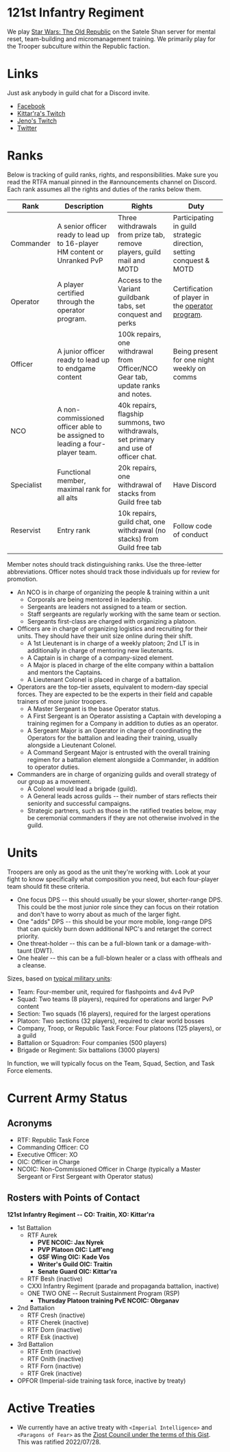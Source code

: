 # 121st Infantry Regiment

We play [Star Wars: The Old Republic](http://swtor.com/) on the Satele Shan server for mental reset, team-building and micromanagement training. We primarily play for the Trooper subculture within the Republic faction.

# Links

Just ask anybody in guild chat for a Discord invite.

* [Facebook](https://www.facebook.com/121stAurek/)
* [Kittar'ra's Twitch](https://www.twitch.tv/121staurek_kittarra)
* [Jeno's Twitch](https://www.twitch.tv/121staurek_jeno)
* [Twitter](https://twitter.com/121staurek)

# Ranks
Below is tracking of guild ranks, rights, and responsibilities. Make sure you read the RTFA manual pinned in the #announcements channel on Discord. Each rank assumes all the rights and duties of the ranks below them.

| Rank | Description | Rights | Duty |
|---|---|---|---|
| Commander | A senior officer ready to lead up to 16-player HM content or Unranked PvP | Three withdrawals from prize tab, remove players, guild mail and MOTD | Participating in guild strategic direction, setting conquest & MOTD |
| Operator | A player certified through the operator program. | Access to the Variant guildbank tabs, set conquest and perks | Certification of player in the [operator program](Operator_Certification.md). |
| Officer | A junior officer ready to lead up to endgame content | 100k repairs, one withdrawal from Officer/NCO Gear tab, update ranks and notes. | Being present for one night weekly on comms |
| NCO | A non-commissioned officer able to be assigned to leading a four-player team. | 40k repairs, flagship summons, two withdrawals, set primary and use of officer chat. |
| Specialist | Functional member, maximal rank for all alts | 20k repairs, one withdrawal of stacks from Guild free tab  | Have Discord |
| Reservist | Entry rank | 10k repairs, guild chat, one withdrawal (no stacks) from Guild free tab | Follow code of conduct |

Member notes should track distinguishing ranks. Use the three-letter abbreviations. Officer notes should track those individuals up for review for promotion.

* An NCO is in charge of organizing the people & training within a unit
  * Corporals are being mentored in leadership.
  * Sergeants are leaders not assigned to a team or section.
  * Staff sergeants are regularly working with the same team or section.
  * Sergeants first-class are charged with organizing a platoon.
* Officers are in charge of organizing logistics and recruiting for their units. They should have their unit size online during their shift.
  * A 1st Lieutenant is in charge of a weekly platoon; 2nd LT is in additionally in charge of mentoring new lieutenants.
  * A Captain is in charge of a company-sized element.
  * A Major is placed in charge of the elite company within a battalion and mentors the Captains.
  * A Lieutenant Colonel is placed in charge of a battalion. 
* Operators are the top-tier assets, equivalent to modern-day special forces. They are expected to be the experts in their field and capable trainers of more junior troopers.
  * A Master Sergeant is the base Operator status.
  * A First Sergeant is an Operator assisting a Captain with developing a training regimen for a Company in addition to duties as an operator.
  * A Sergeant Major is an Operator in charge of coordinating the Operators for the battalion and leading their training, usually alongside a Lieutenant Colonel.
  * A Command Sergeant Major is entrusted with the overall training regimen for a battalion element alongside a Commander, in addition to operator duties.
* Commanders are in charge of organizing guilds and overall strategy of our group as a movement.
  * A Colonel would lead a brigade (guild).
  * A General leads across guilds -- their number of stars reflects their seniority and successful campaigns.
  * Strategic partners, such as those in the ratified treaties below, may be ceremonial commanders if they are not otherwise involved in the guild.

# Units

Troopers are only as good as the unit they're working with. Look at your fight to know specifically what composition you need, but each four-player team should fit these criteria.

* One focus DPS -- this should usually be your slower, shorter-range DPS. This could be the most junior role since they can focus on their rotation and don't have to worry about as much of the larger fight.
* One "adds" DPS -- this should be your more mobile, long-range DPS that can quickly burn down additional NPC's and retarget the correct priority.
* One threat-holder -- this can be a full-blown tank or a damage-with-taunt (DWT). 
* One healer -- this can be a full-blown healer or a class with offheals and a cleanse.

Sizes, based on [typical military units](https://www.liveabout.com/u-s-army-military-organization-from-squad-to-corps-4053660):

* Team: Four-member unit, required for flashpoints and 4v4 PvP
* Squad: Two teams (8 players), required for operations and larger PvP content
* Section: Two squads (16 players), required for the largest operations
* Platoon: Two sections (32 players), required to clear world bosses
* Company, Troop, or Republic Task Force: Four platoons (125 players), or a guild
* Battalion or Squadron: Four companies (500 players)
* Brigade or Regiment: Six battalions (3000 players)

In function, we will typically focus on the Team, Squad, Section, and Task Force elements.

# Current Army Status

## Acronyms

* RTF: Republic Task Force
* Commanding Officer: CO
* Executive Officer: XO
* OIC: Officer in Charge
* NCOIC: Non-Commissioned Officer in Charge (typically a Master Sergeant or First Sergeant with Operator status)

## Rosters with Points of Contact

**121st Infantry Regiment -- CO: Traitin, XO: Kittar'ra**

* 1st Battalion
  * RTF Aurek
    * **PVE NCOIC: Jax Nyrek**
    * **PVP Platoon OIC: Laff'eng**
    * **GSF Wing OIC: Kade Vos**
    * **Writer's Guild OIC: Traitin**
    * **Senate Guard OIC: Kittar'ra**
  * RTF Besh (inactive)
  * CXXI Infantry Regiment (parade and propaganda battalion, inactive)
  * ONE TWO ONE -- Recruit Sustainment Program (RSP)
    * **Thursday Platoon training PvE NCOIC: Obrganav**
* 2nd Battalion
  * RTF Cresh (inactive)
  * RTF Cherek (inactive)
  * RTF Dorn (inactive)
  * RTF Esk (inactive)
* 3rd Battalion
  * RTF Enth (inactive)
  * RTF Onith (inactive)
  * RTF Forn (inactive)
  * RTF Grek (inactive)
* OPFOR (Imperial-side training task force, inactive by treaty)

# Active Treaties

* We currently have an active treaty with `<Imperial Intelligence>` and `<Paragons of Fear>` as the [Ziost Council under the terms of this Gist](https://gist.github.com/Dark-Feather/8560acdedbb64ed9f51e2731ee9057de). This was ratified 2022/07/28.
